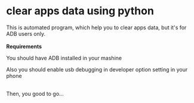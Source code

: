 # clear apps data using python
This is automated program, 
which help you to clear apps data, 
but it's for ADB users only.
<br />
<br />
<b>Requirements</b>
<p>
You should have ADB installed in your 
mashine
</p>
<p>Also you should enable usb debugging
in developer option setting in your phone</p>
<br />
Then, you good to go...
